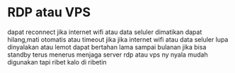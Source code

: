 # RDP atau VPS
dapat reconnect jika internet wifi atau data seluler dimatikan
dapat hilang,mati otomatis atau timeout jika jika internet wifi atau data seluler lupa dinyalakan atau lemot
dapat bertahan lama sampai bulanan jika bisa standby terus menerus menjaga server rdp atau vps ny nyala
mudah digunakan tapi ribet kalo di ribetin

